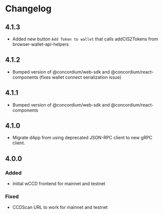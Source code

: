 # Changelog

## 4.1.3

-   Added new button `Add Token to wallet` that calls addCIS2Tokens from browser-wallet-api-helpers

## 4.1.2

-   Bumped version of @concordium/web-sdk and @concordium/react-components (fixes wallet connect serialization issue)

## 4.1.1

-   Bumped version of @concordium/web-sdk and @concordium/react-components

## 4.1.0

-   Migrate dApp from using deprecated JSON-RPC client to new gRPC client.

## 4.0.0

### Added

-   Initial wCCD frontend for mainnet and testnet

### Fixed

-   CCDScan URL to work for mainnet and testnet
